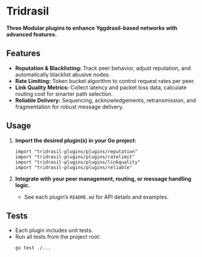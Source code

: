 # Tridrasil

**Three Modular plugins to enhance Yggdrasil-based networks with advanced features.**

## Features

- **Reputation & Blacklisting:** Track peer behavior, adjust reputation, and automatically blacklist abusive nodes.
- **Rate Limiting:** Token bucket algorithm to control request rates per peer.
- **Link Quality Metrics:** Collect latency and packet loss data, calculate routing cost for smarter path selection.
- **Reliable Delivery:** Sequencing, acknowledgements, retransmission, and fragmentation for robust message delivery.

## Usage

1. **Import the desired plugin(s) in your Go project:**
    ```
    import "tridrasil-plugins/plugins/reputation"
    import "tridrasil-plugins/plugins/ratelimit"
    import "tridrasil-plugins/plugins/linkquality"
    import "tridrasil-plugins/plugins/reliable"
    ```

2. **Integrate with your peer management, routing, or message handling logic.**
    - See each plugin’s `README.md` for API details and examples.

## Tests

- Each plugin includes unit tests.
- Run all tests from the project root:
    ```
    go test ./...
    ```

